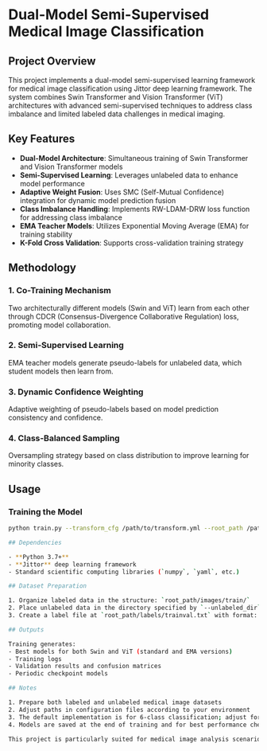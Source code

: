 # Dual-Model Semi-Supervised Medical Image Classification

## Project Overview

This project implements a dual-model semi-supervised learning framework for medical image classification using Jittor deep learning framework. The system combines Swin Transformer and Vision Transformer (ViT) architectures with advanced semi-supervised techniques to address class imbalance and limited labeled data challenges in medical imaging.

## Key Features

- **Dual-Model Architecture**: Simultaneous training of Swin Transformer and Vision Transformer models
- **Semi-Supervised Learning**: Leverages unlabeled data to enhance model performance
- **Adaptive Weight Fusion**: Uses SMC (Self-Mutual Confidence) integration for dynamic model prediction fusion
- **Class Imbalance Handling**: Implements RW-LDAM-DRW loss function for addressing class imbalance
- **EMA Teacher Models**: Utilizes Exponential Moving Average (EMA) for training stability
- **K-Fold Cross Validation**: Supports cross-validation training strategy

## Methodology

### 1. Co-Training Mechanism
Two architecturally different models (Swin and ViT) learn from each other through CDCR (Consensus-Divergence Collaborative Regulation) loss, promoting model collaboration.

### 2. Semi-Supervised Learning
EMA teacher models generate pseudo-labels for unlabeled data, which student models then learn from.

### 3. Dynamic Confidence Weighting
Adaptive weighting of pseudo-labels based on model prediction consistency and confidence.

### 4. Class-Balanced Sampling
Oversampling strategy based on class distribution to improve learning for minority classes.

## Usage

### Training the Model

```bash
python train.py --transform_cfg /path/to/transform.yml --root_path /path/to/dataset --res_path /path/to/results --exp experiment_name --fold 0 --total_folds 4

## Dependencies

- **Python 3.7+**
- **Jittor** deep learning framework
- Standard scientific computing libraries (`numpy`, `yaml`, etc.)

## Dataset Preparation

1. Organize labeled data in the structure: `root_path/images/train/`
2. Place unlabeled data in the directory specified by `--unlabeled_dir`
3. Create a label file at `root_path/labels/trainval.txt` with format: `image_path label`

## Outputs

Training generates:
- Best models for both Swin and ViT (standard and EMA versions)
- Training logs
- Validation results and confusion matrices
- Periodic checkpoint models

## Notes

1. Prepare both labeled and unlabeled medical image datasets
2. Adjust paths in configuration files according to your environment
3. The default implementation is for 6-class classification; adjust for different tasks
4. Models are saved at the end of training and for best performance checkpoints

This project is particularly suited for medical image analysis scenarios where labeled data is limited but unlabeled data is relatively abundant. The semi-supervised learning approach with dual-model co-training effectively enhances model performance in such settings.
